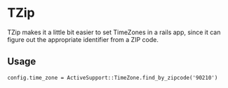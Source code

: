# TZip #

TZip makes it a little bit easier to set TimeZones in a rails app, since it can figure out the appropriate identifier from a ZIP code.

## Usage ##

	config.time_zone = ActiveSupport::TimeZone.find_by_zipcode('90210')